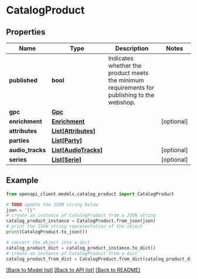 # CatalogProduct


## Properties

Name | Type | Description | Notes
------------ | ------------- | ------------- | -------------
**published** | **bool** | Indicates whether the product meets the minimum requirements for publishing to the webshop. | 
**gpc** | [**Gpc**](Gpc.md) |  | 
**enrichment** | [**Enrichment**](Enrichment.md) |  | [optional] 
**attributes** | [**List[Attributes]**](Attributes.md) |  | 
**parties** | [**List[Party]**](Party.md) |  | 
**audio_tracks** | [**List[AudioTracks]**](AudioTracks.md) |  | [optional] 
**series** | [**List[Serie]**](Serie.md) |  | [optional] 

## Example

```python
from openapi_client.models.catalog_product import CatalogProduct

# TODO update the JSON string below
json = "{}"
# create an instance of CatalogProduct from a JSON string
catalog_product_instance = CatalogProduct.from_json(json)
# print the JSON string representation of the object
print(CatalogProduct.to_json())

# convert the object into a dict
catalog_product_dict = catalog_product_instance.to_dict()
# create an instance of CatalogProduct from a dict
catalog_product_from_dict = CatalogProduct.from_dict(catalog_product_dict)
```
[[Back to Model list]](../README.md#documentation-for-models) [[Back to API list]](../README.md#documentation-for-api-endpoints) [[Back to README]](../README.md)


